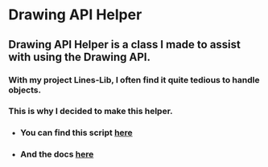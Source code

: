 # Drawing API Helper

## Drawing API Helper is a class I made to assist with using the Drawing API.
### With my project Lines-Lib, I often find it quite tedious to handle objects.
### This is why I decided to make this helper.

- ### You can find this script [here](script/main.lua)
- ### And the docs [here](docs/documentation.md)
